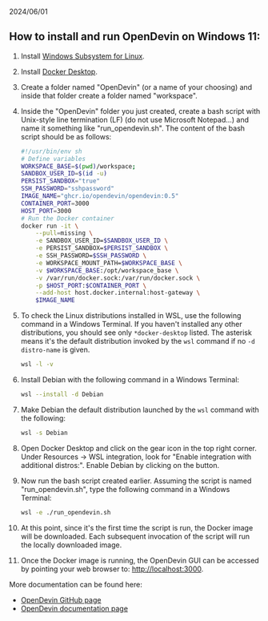 
2024/06/01

## How to install and run OpenDevin on Windows 11:

1. Install [Windows Subsystem for Linux](https://learn.microsoft.com/en-us/windows/wsl/install).
2. Install [Docker Desktop](https://docs.docker.com/desktop/install/windows-install/).
3. Create a folder named "OpenDevin" (or a name of your choosing) and inside that folder create a folder named "workspace".
4. Inside the "OpenDevin" folder you just created, create a bash script with Unix-style line termination (LF) (do not use Microsoft Notepad...) and name it something like "run_opendevin.sh". The content of the bash script should be as follows:

    ```bash
    #!/usr/bin/env sh
    # Define variables
    WORKSPACE_BASE=$(pwd)/workspace;
    SANDBOX_USER_ID=$(id -u)
    PERSIST_SANDBOX="true"
    SSH_PASSWORD="sshpassword"
    IMAGE_NAME="ghcr.io/opendevin/opendevin:0.5"
    CONTAINER_PORT=3000
    HOST_PORT=3000 
    # Run the Docker container
    docker run -it \
        --pull=missing \
        -e SANDBOX_USER_ID=$SANDBOX_USER_ID \
        -e PERSIST_SANDBOX=$PERSIST_SANDBOX \
        -e SSH_PASSWORD=$SSH_PASSWORD \
        -e WORKSPACE_MOUNT_PATH=$WORKSPACE_BASE \
        -v $WORKSPACE_BASE:/opt/workspace_base \
        -v /var/run/docker.sock:/var/run/docker.sock \
        -p $HOST_PORT:$CONTAINER_PORT \
        --add-host host.docker.internal:host-gateway \
        $IMAGE_NAME
    ```

5. To check the Linux distributions installed in WSL, use the following command in a Windows Terminal. If you haven't installed any other distributions, you should see only `*docker-desktop` listed. The asterisk means it's the default distribution invoked by the `wsl` command if no `-d distro-name` is given.

    ```bash
    wsl -l -v
    ```

6. Install Debian with the following command in a Windows Terminal:

    ```bash
    wsl --install -d Debian
    ```

7. Make Debian the default distribution launched by the `wsl` command with the following:

    ```bash
    wsl -s Debian
    ```

8. Open Docker Desktop and click on the gear icon in the top right corner. Under Resources -> WSL integration, look for "Enable integration with additional distros:". Enable Debian by clicking on the button.
9. Now run the bash script created earlier. Assuming the script is named "run_opendevin.sh", type the following command in a Windows Terminal:

    ```bash
    wsl -e ./run_opendevin.sh
    ```

10. At this point, since it's the first time the script is run, the Docker image will be downloaded. Each subsequent invocation of the script will run the locally downloaded image.
11. Once the Docker image is running, the OpenDevin GUI can be accessed by pointing your web browser to: [http://localhost:3000](http://localhost:3000).

More documentation can be found here:
- [OpenDevin GitHub page](https://github.com/OpenDevin/OpenDevin)
- [OpenDevin documentation page](https://opendevin.github.io/OpenDevin/modules/usage/intro)
